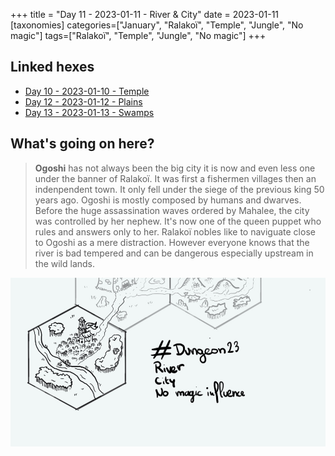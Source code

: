 +++
title = "Day 11 - 2023-01-11 - River & City"
date = 2023-01-11
[taxonomies]
categories=["January", "Ralakoï", "Temple", "Jungle", "No magic"]
tags=["Ralakoï", "Temple", "Jungle", "No magic"]
+++

## Linked hexes
- [Day 10 - 2023-01-10 - Temple](../day-10)
- [Day 12 - 2023-01-12 - Plains](../day-12)
- [Day 13 - 2023-01-13 - Swamps](../day-13)


## What's going on here?
> **Ogoshi** has not always been the big city it is now and even less one under the banner of Ralakoï. It was first a fishermen villages then an indenpendent town. It only fell under the siege of the previous king 50 years ago. Ogoshi is mostly composed by humans and dwarves. Before the huge assassination waves ordered by Mahalee, the city was controlled by her nephew. It's now one of the queen puppet who rules and answers only to her. Ralakoï nobles like to naviguate close to Ogoshi as a mere distraction. However everyone knows that the river is bad tempered and can be dangerous especially upstream in the wild lands.

![day11](../day11.jpeg)

